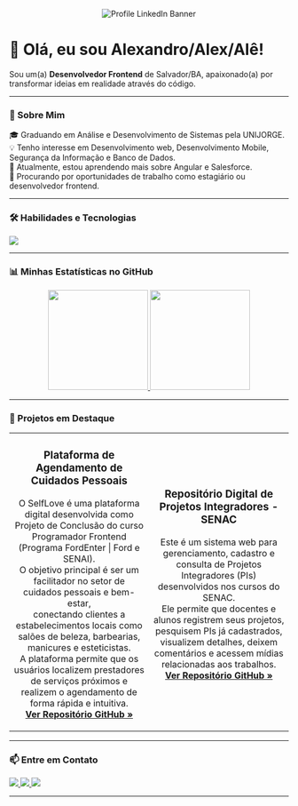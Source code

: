 <p align="center">
  <img src="https://github.com/user-attachments/assets/1c646d7c-34b1-4ce8-b68c-e2dbb6e11ddc" alt="Profile LinkedIn Banner">
</p>

# 👋 Olá, eu sou Alexandro/Alex/Alê!

<p align="left">
  Sou um(a) <strong>Desenvolvedor Frontend</strong> de Salvador/BA, apaixonado(a) por transformar ideias em realidade através do código.
</p>

---

### 🚀 Sobre Mim

<p align="left">
  🎓 Graduando em Análise e Desenvolvimento de Sistemas pela UNIJORGE. <br>
  💡 Tenho interesse em Desenvolvimento web, Desenvolvimento Mobile, Segurança da Informação e Banco de Dados. <br>
  🌱 Atualmente, estou aprendendo mais sobre Angular e Salesforce. <br>
  💼 Procurando por oportunidades de trabalho como estagiário ou desenvolvedor frontend.
</p>

---

### 🛠️ Habilidades e Tecnologias

<p align="left">
  <a href="https://skillicons.dev">
    <img src="https://skillicons.dev/icons?i=js,ts,react,nextjs,nodejs,express,py,django,postgres,mongodb,docker,aws,git&perline=6" />
  </a>
</p>

---

### 📊 Minhas Estatísticas no GitHub

<p align="center">
  <a href="https://github.com/anuraghazra/github-readme-stats">
    <img height="180em" src="https://github-readme-stats.vercel.app/api?username=[SEU-USUARIO-DO-GITHUB]&show_icons=true&theme=dracula&include_all_commits=true&count_private=true"/>
    <img height="180em" src="https://github-readme-stats.vercel.app/api/top-langs/?username=[SEU-USUARIO-DO-GITHUB]&layout=compact&langs_count=7&theme=dracula"/>
  </a>
</p>

---

### 📌 Projetos em Destaque

<table>
  <tr>
    <td width="50%">
      <h3 align="center">Plataforma de Agendamento de Cuidados Pessoais</h3>
      <p align="center">
        O SelfLove é uma plataforma digital desenvolvida como Projeto de Conclusão do curso Programador Frontend (Programa FordEnter | Ford e SENAI).<br>
        O objetivo principal é ser um facilitador no setor de cuidados pessoais e bem-estar,<br>
        conectando clientes a estabelecimentos locais como salões de beleza, barbearias, manicures e esteticistas. <br>
        A plataforma permite que os usuários localizem prestadores de serviços próximos e realizem o agendamento de forma rápida e intuitiva.
        <br>
        <a href="https://github.com/alexandrojdev/Projeto_Final-FordEnter-"><strong>Ver Repositório  GitHub »</strong></a>
      </p>
    </td>
    <td width="50%">
      <h3 align="center">Repositório Digital de Projetos Integradores - SENAC</h3>
      <p align="center">
       Este é um sistema web para gerenciamento, cadastro e consulta de Projetos Integradores (PIs) desenvolvidos nos cursos do SENAC.<br>
        Ele permite que docentes e alunos registrem seus projetos, pesquisem PIs já cadastrados,<br>
        visualizem detalhes, deixem comentários e acessem mídias relacionadas aos trabalhos.
        <br>
        <a href="https://github.com/alexandrojdev/Repositorio-Digital-de-Projetos-Integradores---SENAC"><strong>Ver Repositório GitHub »</strong></a>
      </p>
    </td>
  </tr>
</table>

---

### 📫 Entre em Contato

<p align="left">
  <a href="https://linkedin.com/in/https://www.linkedin.com/in/alexandro-jesus-tec/" target="_blank">
    <img src="https://img.shields.io/badge/-LinkedIn-%230077B5?style=for-the-badge&logo=linkedin&logoColor=white" target="_blank">
  </a>
  <a href="mailto:alexandrosjesus10@gmail.com">
    <img src="https://img.shields.io/badge/-Gmail-%23333?style=for-the-badge&logo=gmail&logoColor=white" />
  </a>
  <a href="https://https://github.com/alexandrojdev" target="_blank">
    <img src="https://img.shields.io/badge/Meu%20Portfólio-333?style=for-the-badge&logo=google-chrome&logoColor=white">
  </a>
</p>

---
